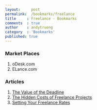 ```yaml
---
layout:     post
permalink:  /bookmarks/freelance
title     : Freelance - Bookmarks
comments  : true
author    : andytruong
category  : 'Bookmarks'
published: true
---
```


### Market Places

1. oDesk.com
1. ELance.com

### Articles

1. [The Value of the Deadline](http://www.donanza.com/blog/2012/08/20/the-value-of-the-deadline/)
1. [The Hidden Costs of Freelance Projects](http://www.donanza.com/blog/2012/06/21/the-hidden-costs-of-freelance-projects/)
1. [Setting Your Freelance Rates](http://www.donanza.com/blog/2012/03/12/setting-your-freelance-rates/)
